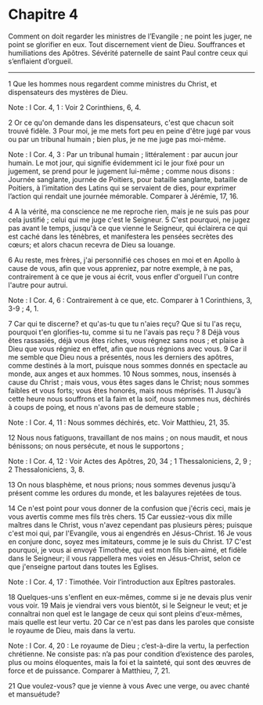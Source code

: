 # Chapitre 4

Comment on doit regarder les ministres de l’Evangile ; ne point les juger, ne point se glorifier en eux.
Tout discernement vient de Dieu.
Souffrances et humiliations des Apôtres.
Sévérité paternelle de saint Paul contre ceux qui s’enflaient d’orgueil.

***

1 Que les hommes nous regardent comme ministres du Christ, et dispensateurs des mystères de Dieu.

<span class="bible-note">Note : </span> I Cor. 4, 1 : Voir 2 Corinthiens, 6, 4.

2 Or ce qu'on demande dans les dispensateurs, c'est que chacun soit trouvé fidèle. 3 Pour moi, je me mets fort peu en peine d'être jugé par vous ou par un tribunal humain ; bien plus, je ne me juge pas moi-même.

<span class="bible-note">Note : </span> I Cor. 4, 3 : Par un tribunal humain ; littéralement : par aucun jour humain. Le mot jour, qui signifie évidemment ici le jour fixé pour un jugement, se prend pour le jugement lui-même ; comme nous disons : Journée sanglante, journée de Poitiers, pour bataille sanglante, bataille de Poitiers, à l’imitation des Latins qui se servaient de dies, pour exprimer l’action qui rendait une journée mémorable. Comparer à Jérémie, 17, 16.

4 A la vérité, ma conscience ne me reproche rien, mais je ne suis pas pour cela justifié ; celui qui me juge c'est le Seigneur. 5 C'est pourquoi, ne jugez pas avant le temps, jusqu'à ce que vienne le Seigneur, qui éclairera ce qui est caché dans les ténèbres, et manifestera les pensées secrètes des cœurs; et alors chacun recevra de Dieu sa louange.


6 Au reste, mes frères, j'ai personnifié ces choses en moi et en Apollo à cause de vous, afin que vous appreniez, par notre exemple, à ne pas, contrairement à ce que je vous ai écrit, vous enfler d'orgueil l'un contre l'autre pour autrui.

<span class="bible-note">Note : </span> I Cor. 4, 6 : Contrairement à ce que, etc. Comparer à 1 Corinthiens, 3, 3-9 ; 4, 1.

7 Car qui te discerne? et qu'as-tu que tu n'aies reçu? Que si tu l'as reçu, pourquoi t'en glorifies-tu, comme si tu ne l'avais pas reçu ? 8 Déjà vous êtes rassasiés, déjà vous êtes riches, vous régnez sans nous ; et plaise à Dieu que vous régniez en effet, afin que nous régnions avec vous. 9 Car il me semble que Dieu nous a présentés, nous les derniers des apôtres, comme destinés à la mort, puisque nous sommes donnés en spectacle au monde, aux anges et aux hommes. 10 Nous sommes, nous, insensés à cause du Christ ; mais vous, vous êtes sages dans le Christ; nous sommes faibles et vous forts; vous êtes honorés, mais nous méprisés. 11 Jusqu'à cette heure nous souffrons et la faim et la soif, nous sommes nus, déchirés à coups de poing, et nous n'avons pas de demeure stable ;

<span class="bible-note">Note : </span> I Cor. 4, 11 : Nous sommes déchirés, etc. Voir Matthieu, 21, 35.

12 Nous nous fatiguons, travaillant de nos mains ; on nous maudit, et nous bénissons; on nous persécute, et nous le supportons ;

<span class="bible-note">Note : </span> I Cor. 4, 12 : Voir Actes des Apôtres, 20, 34 ; 1 Thessaloniciens, 2, 9 ; 2 Thessaloniciens, 3, 8.

13 On nous blasphème, et nous prions; nous sommes devenus jusqu'à présent comme les ordures du monde, et les balayures rejetées de tous.


14 Ce n'est point pour vous donner de la confusion que j'écris ceci, mais je vous avertis comme mes fils très chers. 15 Car eussiez-vous dix mille maîtres dans le Christ, vous n'avez cependant pas plusieurs pères; puisque c'est moi qui, par l'Evangile, vous ai engendrés en Jésus-Christ. 16 Je vous en conjure donc, soyez mes imitateurs, comme je le suis du Christ. 17 C'est pourquoi, je vous ai envoyé Timothée, qui est mon fils bien-aimé, et fidèle dans le Seigneur; il vous rappellera mes voies en Jésus-Christ, selon ce que j'enseigne partout dans toutes les Eglises.

<span class="bible-note">Note : </span> I Cor. 4, 17 : Timothée. Voir l’introduction aux Epîtres pastorales.

18 Quelques-uns s'enflent en eux-mêmes, comme si je ne devais plus venir vous voir. 19 Mais je viendrai vers vous bientôt, si le Seigneur le veut; et je connaîtrai non quel est le langage de ceux qui sont pleins d'eux-mêmes, mais quelle est leur vertu. 20 Car ce n'est pas dans les paroles que consiste le royaume de Dieu, mais dans la vertu.

<span class="bible-note">Note : </span> I Cor. 4, 20 : Le royaume de Dieu ; c’est-à-dire la vertu, la perfection chrétienne. Ne consiste pas: n’a pas pour condition d’existence des paroles, plus ou moins éloquentes, mais la foi et la sainteté, qui sont des œuvres de force et de puissance. Comparer à Matthieu, 7, 21.

21 Que voulez-vous? que je vienne à vous Avec une verge, ou avec chanté et mansuétude?

